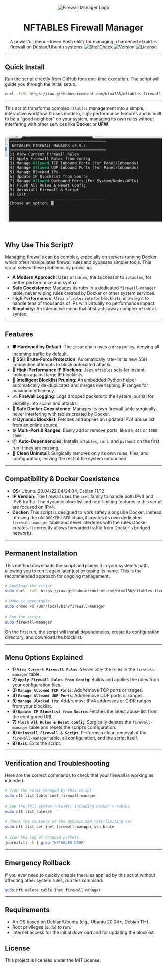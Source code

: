 <p align="center">
  <img src="https://github.com/Nima786/nftables-firewall-manager/blob/main/assets/firewall-manager-logo.webp" alt="Firewall Manager Logo" width="150"/>
</p>
<h1 align="center">NFTABLES Firewall Manager</h1>
<p align="center">
  A powerful, menu-driven Bash utility for managing a hardened <code>nftables</code> firewall on Debian/Ubuntu systems.
  <a href="https://github.com/Nima786/nftables-firewall-manager/actions/workflows/main.yml"><img src="https://github.com/Nima786/nftables-firewall-manager/actions/workflows/main.yml/badge.svg" alt="ShellCheck"></a>
  <img src="https://img.shields.io/badge/version-v3.6-blue.svg" alt="Version">
  <img src="https://img.shields.io/badge/license-MIT-green.svg" alt="License">
</p>

- - -

## Quick Install

Run the script directly from GitHub for a one-time execution. The script will guide you through the initial setup.

```bash
curl -fsSL https://raw.githubusercontent.com/Nima786/nftables-firewall-manager/main/firewall-manager.sh | sudo bash
```

- - -

This script transforms complex `nftables` management into a simple, interactive workflow. It uses modern, high-performance features and is built to be a "good neighbor" on your system, managing its own rules without interfering with other services like **Docker** or **UFW**.
<br><br>
<p align="center">
  <img src="https://github.com/Nima786/nftables-firewall-manager/blob/main/assets/firewall-manager.webp" width="600"/>
</p>
<br>

## Why Use This Script?

Managing firewalls can be complex, especially on servers running Docker, which often manipulates firewall rules and bypasses simpler tools. This script solves these problems by providing:

*   **A Modern Approach:** Uses `nftables`, the successor to `iptables`, for better performance and syntax.
*   **Safe Coexistence:** Manages its rules in a dedicated `firewall-manager` table, never wiping rules created by Docker or other system services.
*   **High Performance:** Uses `nftables` sets for blocklists, allowing it to handle tens of thousands of IPs with virtually no performance impact.
*   **Simplicity:** An interactive menu that abstracts away complex `nftables` syntax.

- - -

## Features

*   🛡️ **Hardened by Default**: The `input` chain uses a `drop` policy, denying all incoming traffic by default.
*   🔐 **SSH Brute-Force Protection**: Automatically rate-limits new SSH connection attempts to block automated attacks.
*   🚀 **High-Performance IP Blocking**: Uses `nftables` sets for instant lookups against large IP blocklists.
*   🐍 **Intelligent Blocklist Pruning**: An embedded Python helper automatically de-duplicates and merges overlapping IP ranges for maximum efficiency.
*   ✍️ **Firewall Logging**: Logs dropped packets to the system journal for visibility into scans and attacks.
*   🧩 **Safe Docker Coexistence**: Manages its own firewall table surgically, never interfering with tables created by Docker.
*   🌐 **Dynamic Blocklist**: Fetches and applies an updated IPv4 abuse list from an online source.
*   ⚙️ **Multi-Port & Ranges**: Easily add or remove ports, like `80,443` or `1000-2000`.
*   📦 **Auto-Dependencies**: Installs `nftables`, `curl`, and `python3` on the first run if they are missing.
*   🧽 **Clean Uninstall**: Surgically removes only its own rules, files, and configuration, leaving the rest of the system untouched.

- - -

## Compatibility & Docker Coexistence

*   **OS:** Ubuntu 20.04/22.04/24.04, Debian 11/12
*   **IP Version:** The firewall uses the `inet` family to handle both IPv4 and IPv6 traffic. The dynamic blocklist and rate-limiting features in this script are focused on IPv4.
*   **Docker:** This script is designed to work safely alongside Docker. Instead of using the old `DOCKER-USER` chain, it creates its own dedicated `firewall-manager` table and never interferes with the rules Docker creates. It correctly allows forwarded traffic from Docker's bridged networks.

- - -

## Permanent Installation

This method downloads the script and places it in your system's path, allowing you to run it again later just by typing its name. This is the recommended approach for ongoing management.

```bash
# Download the script
sudo curl -fsSL https://raw.githubusercontent.com/Nima786/nftables-firewall-manager/main/firewall-manager.sh -o /usr/local/bin/firewall-manager

# Make it executable
sudo chmod +x /usr/local/bin/firewall-manager

# Run the script
sudo firewall-manager
```

On the first run, the script will install dependencies, create its configuration directory, and download the blocklist.

- - -

## Menu Options Explained

*   **1) `View Current Firewall Rules`**: Shows only the rules in the `firewall-manager` table.
*   **2) `Apply Firewall Rules from Config`**: Builds and applies the rules from your configuration files.
*   **3) `Manage Allowed TCP Ports`**: Add/remove TCP ports or ranges.
*   **4) `Manage Allowed UDP Ports`**: Add/remove UDP ports or ranges.
*   **5) `Manage Blocked IPs`**: Add/remove IPv4 addresses or CIDR ranges from your blocklist.
*   **6) `Update IP Blocklist from Source`**: Fetches the latest abuse list from the configured URL.
*   **7) `Flush All Rules & Reset Config`**: Surgically deletes the `firewall-manager` table and resets the script's configuration.
*   **8) `Uninstall Firewall & Script`**: Performs a clean removal of the `firewall-manager` table, all configuration, and the script itself.
*   **9) `Exit`**: Exits the script.

- - -

## Verification and Troubleshooting

Here are the correct commands to check that your firewall is working as intended.

```bash
# View the rules managed by this script
sudo nft list table inet firewall-manager

# See the full system ruleset, including Docker's tables
sudo nft list ruleset

# Check the contents of the dynamic SSH rate-limiting set
sudo nft list set inet firewall-manager ssh_brute

# View the log of dropped packets
journalctl -k | grep "NFTABLES DROP"
```

- - -

## Emergency Rollback

If you ever need to quickly disable the rules applied by this script without affecting other system rules, run this command:

```bash
sudo nft delete table inet firewall-manager
```

- - -

## Requirements

*   An OS based on Debian/Ubuntu (e.g., Ubuntu 20.04+, Debian 11+).
*   Root privileges (`sudo`) to run.
*   Internet access for the initial download and for updating the blocklist.

## License

This project is licensed under the MIT License.
